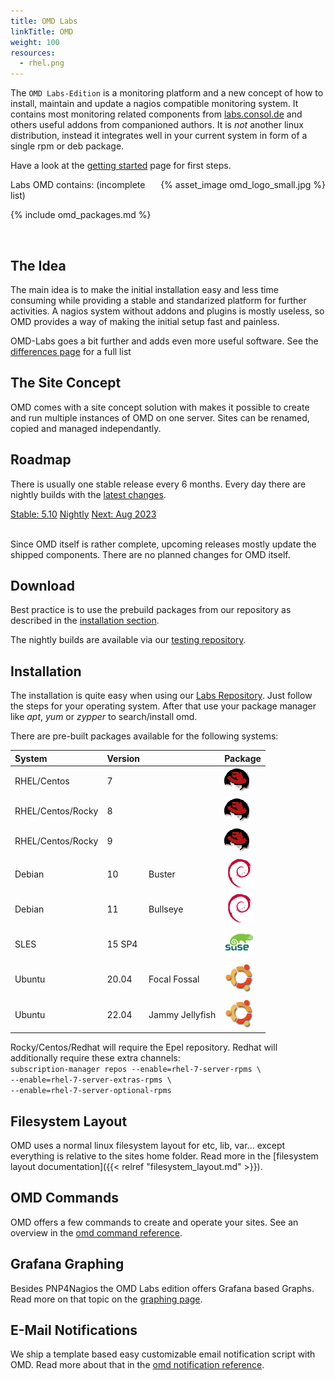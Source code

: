 ```yaml
---
title: OMD Labs
linkTitle: OMD
weight: 100
resources:
  - rhel.png
---
```


The `OMD Labs-Edition` is a monitoring platform and a new concept of how to install, maintain and update a nagios compatible monitoring system. It contains most monitoring related components from [labs.consol.de](/) and others useful addons from companioned authors. It is _not_ another linux distribution, instead it integrates well in your current system in form of a single rpm or deb package.

Have a look at the [getting started](getting_started.html) page for first steps.

<div style="float: right;">
{% asset_image omd_logo_small.jpg %}
</div>

Labs OMD contains: (incomplete list)

{% include omd_packages.md %}

<br clear="both">

## The Idea
The main idea is to make the initial installation easy and less time consuming while providing a stable and standarized platform for further activities. A nagios system without addons and plugins is mostly useless, so OMD provides a way of making the initial setup fast and painless.

OMD-Labs goes a bit further and adds even more useful software. See the [differences page](differences.html) for a full list

## The Site Concept
OMD comes with a site concept solution with makes it possible to create and run multiple instances of OMD on one server. Sites can be renamed, copied and managed independantly.

## Roadmap
There is usually one stable release every 6 months. Every day there are nightly builds with the [latest changes](https://github.com/ConSol/omd/blob/labs/Changelog).

<div class="btn-group btn-group-lg releaseplan" role="group" aria-label="Release plan" style="width:100%;">
  <a class="btn btn-success" href="#download" role="button" style="width:50%;">Stable: 5.10</a>
  <a class="btn btn-info" href="builds.html" role="button" style="width:25%;">Nightly</a>
  <a class="btn btn-warning" href="https://github.com/ConSol/omd/blob/master/Changelog" role="button" target="_blank" style="width:25%;">Next: Aug 2023</a>
</div>
<br clear="both">

Since OMD itself is rather complete, upcoming releases mostly update the shipped
components. There are no planned changes for OMD itself.

## Download
Best practice is to use the prebuild packages from our repository as described in the [installation section](#installation).

The nightly builds are available via our [testing repository](/repo/testing/).

## Installation

The installation is quite easy when using our [Labs Repository](/repo/stable/). Just follow the steps for your operating system. After that use
your package manager like _apt_, _yum_ or _zypper_ to search/install omd.

There are pre-built packages available for the following systems:


| System | Version || Package |
|:-------|:-----------------|:-----------|:---|
| RHEL/Centos | 7 | | [![rhel_7](./rhel.png)](/repo/stable/#_7) |
| RHEL/Centos/Rocky | 8 | | [![rhel_8](./rhel.png)](/repo/stable/#_8) |
| RHEL/Centos/Rocky | 9 | | [![rhel_9](./rhel.png)](/repo/stable/#_9) |
| Debian | 10 | Buster | [![debian_10_0](./debian.png)](/repo/stable/#_debian_bullseye_10_0) |
| Debian | 11 | Bullseye | [![debian_11_0](./debian.png)](/repo/stable/#_debian_bullseye_11_0) |
| SLES | 15 SP4 | | [![sles_15_sp4](./sles.png)](/repo/stable/#_sles_15_sp4) |
| Ubuntu | 20.04 | Focal Fossal | [![ubuntu_20_04](./ubuntu.png)](/repo/stable/#_ubuntu_focal_fossal_20_04) |
| Ubuntu | 22.04 | Jammy Jellyfish| [![ubuntu_22_04](./ubuntu.png)](/repo/stable/#_ubuntu_jammy_jellyfish_22_04) |


<p class="hint">
Rocky/Centos/Redhat will require the Epel repository. Redhat will additionally require these extra channels:<br><code>subscription-manager repos --enable=rhel-7-server-rpms \<br>--enable=rhel-7-server-extras-rpms \<br>--enable=rhel-7-server-optional-rpms</code>
</p>


## Filesystem Layout

OMD uses a normal linux filesystem layout for etc, lib, var... except everything is relative to the sites home folder.
Read more in the [filesystem layout documentation]({{< relref "filesystem_layout.md" >}}).

## OMD Commands

OMD offers a few commands to create and operate your sites.
See an overview in the [omd command reference](commands.html).

## Grafana Graphing
Besides PNP4Nagios the OMD Labs edition offers Grafana based Graphs. Read more on
that topic on the [graphing page](howtos/grafana/).

## E-Mail Notifications

We ship a template based easy customizable email notification script with OMD.
Read more about that in the [omd notification reference](howtos/html_notifications/).
